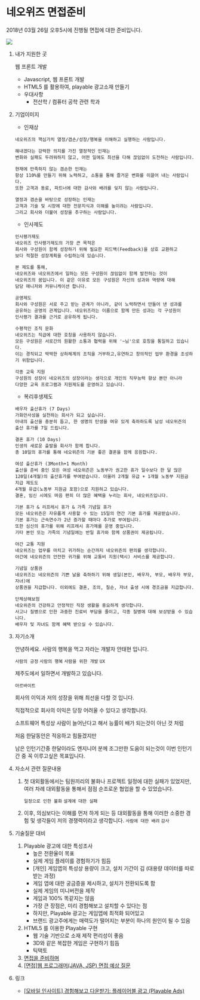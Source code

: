 # 네오위즈 면접준비

2018년 03월 26일 오후5시에 진행될 면접에 대한 준비입니다.

![](https://i.imgur.com/3uAGOcF.png)

1. 내가 지원한 곳

   웹 프론트 개발

   - Javascript, 웹 프론트 개발
   - HTML5 를 활용하여, playable 광고소재 만들기
   - 우대사항
     - 전산학 / 컴퓨터 공학 관련 학과

2. 기업이미지

   - 인재상

   ```
   네오위즈의 핵심가치 열정/겸손/성장/행복을 이해하고 실행하는 사람입니다.

   해내겠다는 강력한 의지를 가진 열정적인 인재는 
   변화와 실패도 두려워하지 않고, 어떤 일에도 최선을 다해 끊임없이 도전하는 사람입니다.

   현재에 만족하지 않는 겸손한 인재는
   항상 110%를 만들기 위해 노력하고, 소통을 통해 즐거운 변화를 이끌어 내는 사람입니다.
   또한 고객과 동료, 파트너에 대한 감사와 배려를 잊지 않는 사람입니다.

   열정과 겸손을 바탕으로 성장하는 인재는
   고객과 기술 및 시장에 대한 전문지식과 이해를 높이려는 사람입니다. 
   그리고 회사와 더불어 성장을 추구하는 사람입니다.
   ```

   - 인사제도

   ```
   인사평가제도
   네오위즈 인사평가제도의 가장 큰 목적은 
   회사와 구성원이 함께 성장하기 위해 필요한 피드백(Feedback)을 상호 교환하고 
   보다 적절한 성장계획을 수립하는데 있습니다. 

   본 제도를 통해, 
   네오위즈와 네오위즈에서 일하는 모든 구성원이 끊임없이 함께 발전하는 것이 
   네오위즈의 꿈입니다. 이 같은 이유로 모든 구성원은 자신의 성과와 역량에 대해 
   담당 매니저와 커뮤니케이션 합니다.

   공영제도
   회사와 구성원은 서로 주고 받는 관계가 아니라, 같이 노력하면서 만들어 낸 성과를 
   공유하는 공영의 관계입니다. 네오위즈라는 이름으로 함께 만든 성과는 각 구성원이 
   인사평가 결과를 근거로 공유하게 됩니다.

   수평적인 조직 문화
   네오위즈는 직급에 대한 호칭을 사용하지 않습니다. 
   모든 구성원은 서로간의 원활한 소통과 협력을 위해 '~님'으로 호칭을 통일하고 있습니다. 
   이는 경직되고 딱딱한 상하체계의 조직을 거부하고,유연하고 창의적인 업무 환경을 조성하기 위함입니다.

   각종 교육 지원
   구성원의 성장이 네오위즈의 성장이라는 생각으로 개인의 직무능력 향상 뿐만 아니라 
   다양한 교육 프로그램과 지원제도를 운영하고 있습니다.
   ```

   - 복리후생제도

   ```
   배우자 출산휴가 (7 Days)
   가화만사성을 실천하는 회사가 되고 싶습니다. 
   아내의 출산을 충분히 돕고, 한 생명의 탄생을 여유 있게 축하하도록 남성 네오위즌의 
   출산 휴가를 7일 드립니다.

   결혼 휴가 (10 Days)
   인생의 새로운 출발을 회사가 함께 합니다. 
   총 10일의 휴가를 통해 네오위즌의 기분 좋은 결혼을 함께 응원합니다.

   여성 출산휴가 (3Month+1 Month)
   출산을 준비 중인 모든 여성 네오위즌은 노동부가 권고한 휴가 일수보다 한 달 많은 
   120일(4개월)의 출산휴가를 부여받습니다. 아울러 2개월 유급 + 1개월 노동부 지원금 지급 제도도
   4개월 유급(노동부 지원금 포함)으로 지원하고 있습니다. 
   결혼, 임신 시에도 마음 편히 더 많은 혜택을 누리는 회사, 네오위즈입니다.

   기본 휴가 & 리프레시 휴가 & 가족 기념일 휴가
   모든 네오위즌은 자유롭게 사용할 수 있는 15일의 연간 기본 휴가를 제공받습니다. 
   기본 휴가는 근속연수가 2년 증가할 때마다 추가로 부여됩니다. 
   또한 심신의 휴가를 위해 리프레시 휴가제를 운영 중입니다. 
   기타 본인 또는 가족의 기념일에는 반일 휴가와 함께 상품권이 제공됩니다.

   야간 교통 지원
   네오위즈는 업무를 마치고 귀가하는 순간까지 네오위즌의 편의를 생각합니다. 
   야간에 네오위즌의 안전한 귀가를 위해 교통비 지원(택시) 서비스를 제공합니다.

   기념일 상품권
   네오위즈는 네오위즌의 기쁜 날을 축하하기 위해 생일(본인, 배우자, 부모, 배우자 부모, 자녀)에 
   상품권을 지급합니다. 이외에도 결혼, 조의, 칠순, 자녀 출생 시에 경조금을 지급합니다.

   단체상해보험
   네오위즌의 건강하고 안정적인 직장 생활을 중요하게 생각합니다.
   사고나 질병으로 인한 과중한 진료비 부담을 줄이고, 각종 질병에 대해 보상받을 수 있습니다.
   배우자 및 자녀도 함께 혜택 받으실 수 있습니다.
   ```

3. 자기소개

   안녕하세요. 사람의 행복을 먹고 자라는 개발자 안태현 입니다.

   `사람의 긍정` `사람의 행복` `사람을 위한 개발` `UX`

   제주도에서 일하면서 개발하고 있습니다.

   `아르바이트` 

   회사의 이익과 저의 성장을 위해 최선을 다할 것 입니다.

   직접적으로 회사의 이익은 당장 어려울 수 있다고 생각합니다.

   소프트웨어 특성상 사람이 늘어난다고 해서 능률이 배가 되는것이 아닌 것 처럼

   처음 한달동안은 적응하고 힘들겠지만

   남은 인턴기간중 한달이라도 엔지니어 분께 조그만한 도움이 되는것이 이번 인턴기간 중 꼭 이루고싶은 목표입니다.

4. 자소서 관련 질문내용

   1. 첫 대외활동에서는 팀원끼리의 불화나 프로젝트 일정에 대한 실패가 있었지만, 여러 차례 대외활동을 통해서 점점 순조로운 협업을 할 수 있었습니다.

      `일정으로 인한 불화` `설계에 대한 실패`

   2. 이후, 의심보다는 이해를 먼저 하게 되는 등 대외활동을 통해 이러한 소중한 경험 및 생각들이 저의 경쟁력이라고 생각합니다. `사람에 대한 배려` `감사`

5. 기술질문 대비

   1. Playable 광고에 대한 특성조사
      - 높은 전환율이 목표
      - 실제 게임 플레이를 경험하기가 힘듬
      - [개인] 게임앱의 특성상 용량이 크고, 설치 기간이 김 (대용량 데이터를 따로 받는 과정)
      - 게임 앱에 대한 궁금증을 제시하고, 설치가 전환되도록 함
      - 실제 게임의 미니버전을 제작
      - 게임과 100% 똑같지는 않음
      - 가장 큰 장점은, 미리 경험해보고 설치할 수 있다는 점
      - 하지만, Playable 광고는 게임앱에 최적화 되어있고
      - 브랜드 광고주에게는 매력도가 떨어지는 부분이 하나의 원인이 될 수 있음
   2. HTML5 를 이용한 Playable 구현
      - 웹 기술 기반으로 소재 제작 편리성이 좋음
      - 3D와 같은 복잡한 게임은 구현하기 힘듬
      - 틱택토
   3. [면접을 준비하며](http://leejong.org/entry/%EB%A9%B4%EC%A0%91%EC%9D%84-%EC%A4%80%EB%B9%84%ED%95%98%EB%A9%B0)
   4. [[면접]웹 프로그래머(JAVA, JSP) 면접 예상 질문](http://hahahoho5915.tistory.com/16)

6. 링크

   - [[모바일 인사이트] 경험해보고 다운받기: 플레이어블 광고 (Playable Ads)](https://www.applift.com/kr/blog/Playable-Ads)





















